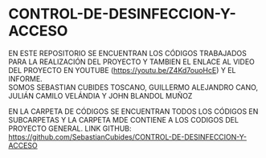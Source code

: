 # CONTROL-DE-DESINFECCION-Y-ACCESO
EN ESTE REPOSITORIO SE ENCUENTRAN LOS CÓDIGOS TRABAJADOS PARA LA REALIZACIÓN DEL PROYECTO Y TAMBIEN EL ENLACE AL VIDEO DEL PROYECTO EN YOUTUBE (https://youtu.be/Z4Kd7ouoHcE) Y EL INFORME.  
SOMOS SEBASTIAN CUBIDES TOSCANO, GUILLERMO ALEJANDRO CANO, JULIÁN CAMILO VELÁNDIA Y JOHN BLANDOL MUÑOZ

EN LA CARPETA DE CÓDIGOS SE ENCUENTRAN TODOS LOS CÓDIGOS EN SUBCARPETAS Y LA CARPETA MDE CONTIENE A LOS CODIGOS DEL PROYECTO GENERAL.
LINK GITHUB: https://github.com/SebastianCubides/CONTROL-DE-DESINFECCION-Y-ACCESO
